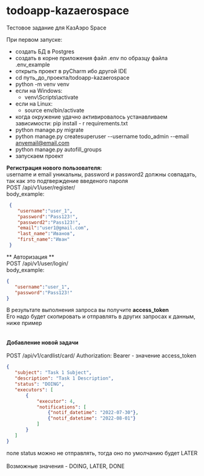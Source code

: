 # todoapp-kazaerospace
Тестовое задание для КазАэро Space

При первом запуске:
 - создать БД в Postgres
 - создать в корне приложения файл .env по образцу файла .env_example 
 - открыть проект в pyCharm ибо другой IDE
 - cd путь_до_проекта/todoapp-kazaerospace
 - python -m venv venv
 - если на Windows:
    - venv\Scripts\activate
 - если на Linux:
    - source env/bin/activate
 - когда окружение удачно активировалось устанавливаем зависимости: pip install - r requirements.txt
 - python manage.py migrate
 - python manage.py createsuperuser --username todo_admin --email anyemail@email.com
 - python manage.py autofill_groups
 - запускаем проект
 
 **Регистрация нового пользователя:**<br />
 username и email уникальны, password и password2 должны совпадать, так как это подтверждение введеного пароля<br />
 POST /api/v1/user/register/<br />
body_example:
```json
 { 
    "username":"user_1",
    "password":"Pass123!",
    "password2":"Pass123!",
    "email":"user1@gmail.com",
    "last_name":"Иванов",
    "first_name":"Иван"
 }
```
 ** Авторизация **<br />
 POST /api/v1/user/login/<br />
 body_example:
 ```json
 {
    "username":"user_1",
    "password":"Pass123!"
}
```
В результате выполнения запроса вы получите **access_token**<br />
Его надо будет скопировать и отправлять в других запросах к данным, ниже пример
<br /><br /><br />
 **Добавление новой задачи**<br /><br />
 POST /api/v1/cardlist/card/
 Authorization: Bearer - значение access_token 
 ```json
 {
    "subject": "Task 1 Subject",
    "description": "Task 1 Description",
    "status": "DOING",
    "executors": [
        {
            "executor": 4,
            "notifications": [
                {"notif_datetime": "2022-07-30"},
                {"notif_datetime": "2022-08-01"} 
            ]
        }
    ]
}
```
поле status можно не отправлять, тогда оно по умолчанию будет LATER<br /><br />
 Возможные значения - DOING, LATER, DONE